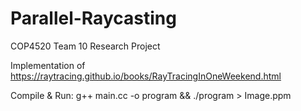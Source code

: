 # Parallel-Raycasting
COP4520 Team 10 Research Project

Implementation of https://raytracing.github.io/books/RayTracingInOneWeekend.html

Compile & Run: g++ main.cc -o program && ./program > Image.ppm
